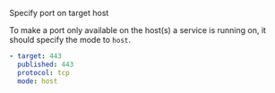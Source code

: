  Specify port on target host

To make a port only available on the host(s) a service is running on, it should specify the mode to `host`. 

```yml
- target: 443
  published: 443
  protocol: tcp
  mode: host
```